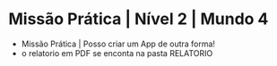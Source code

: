 #  Missão Prática | Nível 2 | Mundo 4
 - Missão Prática | Posso criar um App de outra forma!
  - o relatorio em PDF se enconta na pasta RELATORIO

